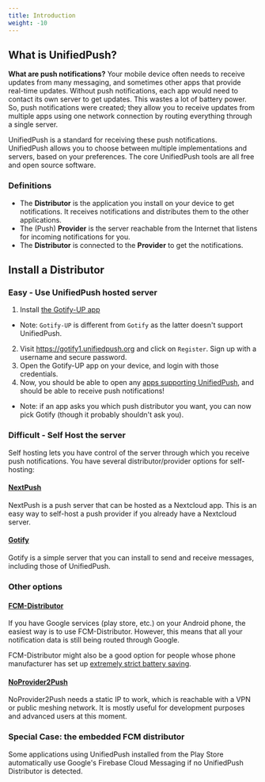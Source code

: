 ```yaml
---
title: Introduction
weight: -10
---
```


## What is UnifiedPush?

**What are push notifications?** Your mobile device often needs to receive updates from many messaging, and sometimes other apps that provide real-time updates. Without push notifications, each app would need to contact its own server to get updates. This wastes a lot of battery power. So, push notifications were created; they allow you to receive updates from multiple apps using one network connection by routing everything through a single server. 

UnifiedPush is a standard for receiving these push notifications.
UnifiedPush allows you to choose between multiple implementations and servers, based on your preferences. The core UnifiedPush tools are all free and open source software.

### Definitions
* The **Distributor** is the application you install on your device to get notifications. It receives notifications and distributes them to the other applications.
* The (Push) **Provider** is the server reachable from the Internet that listens for incoming notifications for you.
* The **Distributor** is connected to the **Provider** to get the notifications.

## Install a Distributor

### Easy - Use UnifiedPush hosted server

1. Install [the Gotify-UP app](../distributors/gotify)   
  * Note: `Gotify-UP` is different from `Gotify` as the latter doesn't support UnifiedPush.
2. Visit <https://gotify1.unifiedpush.org> and click on `Register`. Sign up with a username and secure password.
3. Open the Gotify-UP app on your device, and login with those credentials.
4. Now, you should be able to open any [apps supporting UnifiedPush](../apps), and should be able to receive push notifications!
  * Note: if an app asks you which push distributor you want, you can now pick Gotify (though it probably shouldn't ask you).

### Difficult - Self Host the server

Self hosting lets you have control of the server through which you receive push notifications. You have several distributor/provider options for self-hosting:

#### [NextPush](../distributors/nextpush)

NextPush is a push server that can be hosted as a Nextcloud app. This is an easy way to self-host a push provider if you already have a Nextcloud server.

#### [Gotify](../distributors/gotify)

Gotify is a simple server that you can install to send and receive messages, including those of UnifiedPush.

### Other options

#### [FCM-Distributor](../distributors/fcm)

If you have Google services (play store, etc.) on your Android phone, the easiest way is to use FCM-Distributor. However, this means that all your notification data is still being routed through Google.

FCM-Distributor might also be a good option for people whose phone manufacturer has set up [extremely strict battery saving](https://dontkillmyapp.com/).

#### [NoProvider2Push](../distributors/np2p)

NoProvider2Push needs a static IP to work, which is reachable with a VPN or public meshing network. It is mostly useful for development purposes and advanced users at this moment.

### Special Case: the embedded FCM distributor

Some applications using UnifiedPush installed from the Play Store automatically use Google's Firebase Cloud Messaging if no UnifiedPush Distributor is detected.
